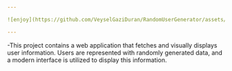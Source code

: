 ```yaml
---

![enjoy](https://github.com/VeyselGaziDuran/RandomUserGenerator/assets/81925500/469e6888-2d2f-4977-9595-24709a5027bd)

---
```


-This project contains a web application that fetches and visually displays user information. Users are represented with randomly generated data, and a modern interface is utilized to display this information.
